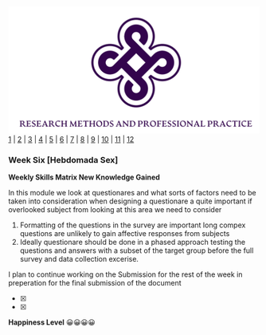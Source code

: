 ![Logo](Images/Logo.png)
[1](/MyPortfolio/RMPP/Unit01.html) | [2](/MyPortfolio/RMPP/Unit02.html) | [3](/MyPortfolio/RMPP/Unit03.html) | [4](/MyPortfolio/RMPP/Unit04.html) | [5](/MyPortfolio/RMPP/Unit05.html) | [6](/MyPortfolio/RMPP/Unit06.html) | [7](/MyPortfolio/RMPP/Unit07.html) | [8](/MyPortfolio/RMPP/Unit08.html) | [9](/MyPortfolio/RMPP/Unit09.html) | [10](/MyPortfolio/RMPP/Unit10.html) | [11](/MyPortfolio/RMPP/Unit11.html) | [12](/MyPortfolio/RMPP/Unit12.html)
### Week Six [Hebdomada Sex]

**Weekly Skills Matrix New Knowledge Gained**

In this module we look at questionares and what sorts of factors need to be taken into consideration when designing a questionare a quite important if overlooked subject from looking at this area we need to consider

1. Formatting of the questions in the survey are important long compex questions are unlikely to gain affective responses from subjects
2. Ideally questionare should be done in a phased approach testing the questions and answers with a subset of the target group before the full survey and data collection excerise.


I plan to continue working on the Submission for the rest of the week in preperation for the final submission of the document 

- [x] 
- [x] 

**Happiness Level**
😀😀😀😀
